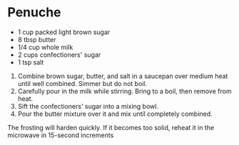 # Penuche
- 1 cup packed light brown sugar
- 8 tbsp butter
- 1/4 cup whole milk
- 2 cups confectioners' sugar
- 1 tsp salt

1. Combine brown sugar, butter, and salt in a saucepan over medium heat until well combined. Simmer but do not boil.
2. Carefully pour in the milk while stirring. Bring to a boil, then remove from heat.
3. Sift the confectioners' sugar into a mixing bowl.
4. Pour the butter mixture over it and mix until completely combined.

The frosting will harden quickly. If it becomes too solid, reheat it in the microwave in 15-second increments